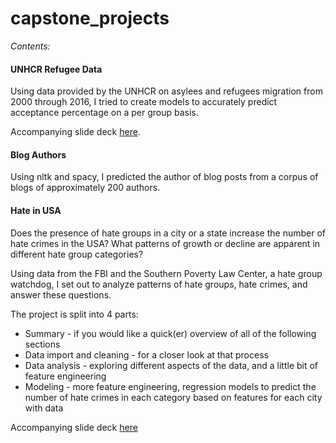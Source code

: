 # capstone_projects

<em>Contents:</em>

#### UNHCR Refugee Data
Using data provided by the UNHCR on asylees and refugees migration from 2000 through 2016, I tried to create models to accurately predict acceptance percentage on a per group basis.

Accompanying slide deck <a href="https://docs.google.com/presentation/d/1wMxDIRes806xUZvFiy-JeE9iJjJdNsCAsewfcvzHAfs/edit?usp=sharing">here</a>.

#### Blog Authors
Using nltk and spacy, I predicted the author of blog posts from a corpus of blogs of approximately 200 authors.


#### Hate in USA
Does the presence of hate groups in a city or a state increase the number of hate crimes in the USA? What patterns of growth or decline are apparent in different hate group categories?

Using data from the FBI and the Southern Poverty Law Center, a hate group watchdog, I set out to analyze patterns of hate groups, hate crimes, and answer these questions. 

The project is split into 4 parts: 
* Summary - if you would like a quick(er) overview of all of the following sections 
* Data import and cleaning - for a closer look at that process
* Data analysis - exploring different aspects of the data, and a little bit of feature engineering
* Modeling - more feature engineering, regression models to predict the number of hate crimes in each category based on features for each city with data

Accompanying slide deck <a href="https://docs.google.com/presentation/d/1VFdocv4I-irsW3vdeQrZLW2UM36mZXTDtR-qYuY6A54/edit?usp=sharing">here</a>
